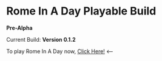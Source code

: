# Rome In A Day Playable Build

**Pre-Alpha**

Current Build: **Version 0.1.2**

To play Rome In A Day now, [Click Here!](https://jameswebbdev.github.io/Rome_In_A_Day_Play/) <--